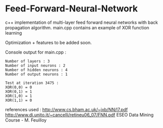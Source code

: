 # Feed-Forward-Neural-Network


c++ implementation of multi-layer feed forward neural networks with back propagation algorithm.
main.cpp contains an example of XOR function learning

Optimization + features to be added soon.

Console output for main.cpp :
```
Number of layers : 3
Number of input neurons : 2
Number of hidden neurons : 4
Number of output neurons : 1

Test at iteration 3475 :
XOR(0,0) = 0
XOR(0,1) = 1
XOR(1,0) = 1
XOR(1,1) = 0
```


references used :
http://www.cs.bham.ac.uk/~jxb/NN/l7.pdf
http://www.di.unito.it/~cancelli/retineu06_07/FNN.pdf
ESEO Data Mining Course - M. Feuilloy
